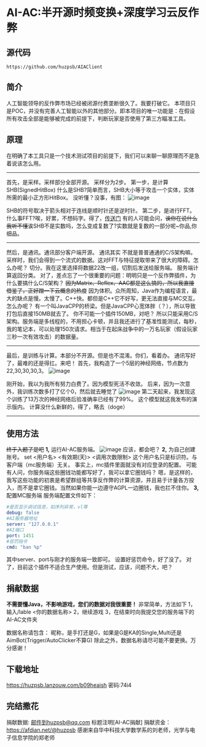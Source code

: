 # AI-AC:半开源时频变换+深度学习云反作弊

## **源代码**
```
https://github.com/huzpsb/AIAClient
```
## **简介**
人工智能领导的反作弊市场已经被闭源付费垄断很久了。我要打破它。
本项目只是POC，并没有完善人工智能以外的其他部分。即本项目的唯一功能是：在假设所有攻击全部是能够被完成的前提下，判断玩家是否使用了第三方瞄准工具。
## **原理**
在明确了本工具只是一个技术测试项目的前提下，我们可以来聊一聊原理而不是急着说该怎么用。

------------------------------------
首先，是采样。采样部分全部开源。
采样分为2步。
第一步，是计算SHB(SignedHitBox)
什么是SHB?简单而言，SHB大小等于攻击一个实体，实体所需的最小正方形HitBox。
没听懂？没事，有图：
![image](https://user-images.githubusercontent.com/41772578/175223257-36d1891e-bdb7-4eeb-8175-429dc9b9820e.png)

SHB的符号取决于箭头相对于连线是顺时针还是逆时针。
第二步，是进行FFT。
什么事FFT?唉，好累，不想码字。得了，[传送门](https://zhuanlan.zhihu.com/p/347091298)
有的人可能会问，~~诶你在说什么我听不懂~~诶SHB不是实数吗，怎么变成复数了?实数就是复数的一部分呢~你品,你细品。

------------------------------------

然后，是通讯。通讯部分客户端开源。
通讯其实 不就是普普通通的C/S架构嘛。
采样时，我们会得到一个流式的数据。这对FFT与特征提取带来了很大的障碍。怎么办呢？
切分。我在这里选择将数据22改一组，切割后发送给服务端。
服务端计算返回分类。
对了，差点忘了一个很重要的问题：明明只是一个反作弊插件，为什么要搞什么C/S架构？
~~因为Matrix、Reflex、AAC都是这么搞的，所以我直接借鉴了，正好蹭一下云概念的热度~~
因为体积。众所周知，Java作为编程语言，最大的缺点是慢。太慢了。C++快。都但是C++它不好写，更无法直接与MC交互。怎么办呢？
有一个叫JavaCPP的桥梁。但是JavaCPP心宽体胖（？），所以导致打包后直接150MB就去了。
你不可能一个插件150MB，对吧？
所以只能采用C/S架构。服务端是多线程的，不用担心卡顿，并且我还进行了基准性能测试，每秒，我的笔记本，可以处理150次请求。相当于在起床战争中的一万名玩家（假设玩家三秒一次有效攻击）的数据量。

------------------------------------

最后，是训练与计算。本部分不开源。但是也不混淆。你们，看着办。
通讯写好了，最难的还是得扛。来吧！
首先，我构造了一个5层的神经网络，节点数为22,30,30,30,3。
![image](https://user-images.githubusercontent.com/41772578/175223295-cd1115aa-a402-45a6-8a75-d3069fd63cf5.png)

刚开始，我以为我所有努力白费了。因为模型死活不收敛。
后来，因为一次意外，我训练次数多打了亿个0，然后就去睡觉了
![image](https://user-images.githubusercontent.com/41772578/175223325-fe147988-2790-4aa7-8358-dbb3ee9c24e7.png)
第二天起来，我发现这个训练了13万次的神经网络后验准确率已经有了99%。
这个模型就这我发布的演示版内。
计算没什么新鲜的，得了，略去（doge）

------------------------------------

## **使用方法**
~~终于入题了是吧~~
**1,** 运行AI-AC服务端。
![image](https://user-images.githubusercontent.com/41772578/175223344-6ce7ae22-fe92-4540-8c4f-d060a5f946b2.png)
应该，都会吧？
**2,** 为自己创建账号。
set <用户名> <有效期(天)> <ip> <调用次数限制>
这个用户名只是标识符。与客户端（mc服务端）无关。
事实上，mc插件里面就没有对应登录的配置。
可能有人问，你服务端这些圈钱功能都写好了，我可以拿它圈钱吗？
嗯，是这样的，我写这些功能的初衷是希望群组等共享反作弊的计算资源，并且易于计量各方投入，而不是拿它圈钱。当然如果你能一边遵守AGPL一边圈钱，我也拦不住你。
**3,** 配置MC服务端
服务端配置文件如下：
``` yaml
#是否显示调试信息，如序列异常，vl等
debug: false
#AI服务器地址
server: "127.0.0.1"
#AI端口
port: 1451
#惩罚指令
cmd: "ban %p"
```
其中server、port与刚才的服务端一致即可。
设置好惩罚命令，好了没了。
对了，目前这个插件不适合生产使用。但是测试，应该，问题不大，吧？

## **捐献数据**
**不需要懂Java，不影响游戏，您们的数据对我很重要！**
非常简单，方法如下
1，输入/lable <你的数据名称>
2，继续游戏
3，在结束时向我提交您的服务端下的AI-AC文件夹

数据名称请包含：
昵称，是手打还是G，如果是G是KA的Single,Multi还是AimBot(Trigger/AutoClicker不算G)
除此之外，数据名称请尽可能不要更换。万分感谢！

## **下载地址**
https://huzpsb.lanzouw.com/b09heaish
密码:74i4

## **完结撒花**
捐献数据: 邮件到huzpsb@qq.com 标题注明[AI-AC捐献]
捐献资金：https://afdian.net/@huzpsb
感谢来自华中科技大学数学系的刘老师，光学与电子信息学院的郑老师


